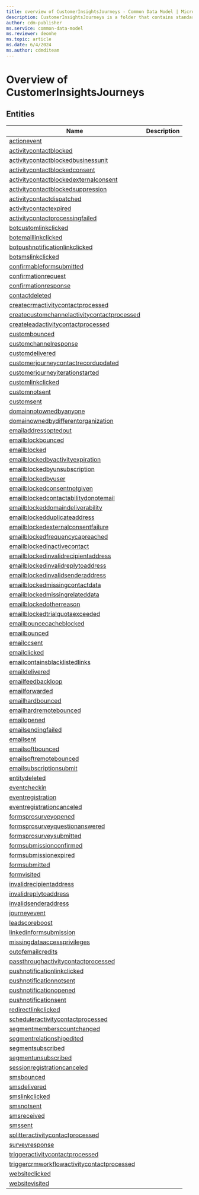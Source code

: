 ```yaml
---
title: overview of CustomerInsightsJourneys - Common Data Model | Microsoft Docs
description: CustomerInsightsJourneys is a folder that contains standard entities related to the Common Data Model.
author: cdm-publisher
ms.service: common-data-model
ms.reviewer: deonhe
ms.topic: article
ms.date: 6/4/2024
ms.author: cdmditeam
---
```


# Overview of CustomerInsightsJourneys


## Entities

|Name|Description|
|---|---|
|[actionevent](actionevent.md)||
|[activitycontactblocked](activitycontactblocked.md)||
|[activitycontactblockedbusinessunit](activitycontactblockedbusinessunit.md)||
|[activitycontactblockedconsent](activitycontactblockedconsent.md)||
|[activitycontactblockedexternalconsent](activitycontactblockedexternalconsent.md)||
|[activitycontactblockedsuppression](activitycontactblockedsuppression.md)||
|[activitycontactdispatched](activitycontactdispatched.md)||
|[activitycontactexpired](activitycontactexpired.md)||
|[activitycontactprocessingfailed](activitycontactprocessingfailed.md)||
|[botcustomlinkclicked](botcustomlinkclicked.md)||
|[botemaillinkclicked](botemaillinkclicked.md)||
|[botpushnotificationlinkclicked](botpushnotificationlinkclicked.md)||
|[botsmslinkclicked](botsmslinkclicked.md)||
|[confirmableformsubmitted](confirmableformsubmitted.md)||
|[confirmationrequest](confirmationrequest.md)||
|[confirmationresponse](confirmationresponse.md)||
|[contactdeleted](contactdeleted.md)||
|[createcrmactivitycontactprocessed](createcrmactivitycontactprocessed.md)||
|[createcustomchannelactivitycontactprocessed](createcustomchannelactivitycontactprocessed.md)||
|[createleadactivitycontactprocessed](createleadactivitycontactprocessed.md)||
|[custombounced](custombounced.md)||
|[customchannelresponse](customchannelresponse.md)||
|[customdelivered](customdelivered.md)||
|[customerjourneycontactrecordupdated](customerjourneycontactrecordupdated.md)||
|[customerjourneyiterationstarted](customerjourneyiterationstarted.md)||
|[customlinkclicked](customlinkclicked.md)||
|[customnotsent](customnotsent.md)||
|[customsent](customsent.md)||
|[domainnotownedbyanyone](domainnotownedbyanyone.md)||
|[domainownedbydifferentorganization](domainownedbydifferentorganization.md)||
|[emailaddressoptedout](emailaddressoptedout.md)||
|[emailblockbounced](emailblockbounced.md)||
|[emailblocked](emailblocked.md)||
|[emailblockedbyactivityexpiration](emailblockedbyactivityexpiration.md)||
|[emailblockedbyunsubscription](emailblockedbyunsubscription.md)||
|[emailblockedbyuser](emailblockedbyuser.md)||
|[emailblockedconsentnotgiven](emailblockedconsentnotgiven.md)||
|[emailblockedcontactabilitydonotemail](emailblockedcontactabilitydonotemail.md)||
|[emailblockeddomaindeliverability](emailblockeddomaindeliverability.md)||
|[emailblockedduplicateaddress](emailblockedduplicateaddress.md)||
|[emailblockedexternalconsentfailure](emailblockedexternalconsentfailure.md)||
|[emailblockedfrequencycapreached](emailblockedfrequencycapreached.md)||
|[emailblockedinactivecontact](emailblockedinactivecontact.md)||
|[emailblockedinvalidrecipientaddress](emailblockedinvalidrecipientaddress.md)||
|[emailblockedinvalidreplytoaddress](emailblockedinvalidreplytoaddress.md)||
|[emailblockedinvalidsenderaddress](emailblockedinvalidsenderaddress.md)||
|[emailblockedmissingcontactdata](emailblockedmissingcontactdata.md)||
|[emailblockedmissingrelateddata](emailblockedmissingrelateddata.md)||
|[emailblockedotherreason](emailblockedotherreason.md)||
|[emailblockedtrialquotaexceeded](emailblockedtrialquotaexceeded.md)||
|[emailbouncecacheblocked](emailbouncecacheblocked.md)||
|[emailbounced](emailbounced.md)||
|[emailccsent](emailccsent.md)||
|[emailclicked](emailclicked.md)||
|[emailcontainsblacklistedlinks](emailcontainsblacklistedlinks.md)||
|[emaildelivered](emaildelivered.md)||
|[emailfeedbackloop](emailfeedbackloop.md)||
|[emailforwarded](emailforwarded.md)||
|[emailhardbounced](emailhardbounced.md)||
|[emailhardremotebounced](emailhardremotebounced.md)||
|[emailopened](emailopened.md)||
|[emailsendingfailed](emailsendingfailed.md)||
|[emailsent](emailsent.md)||
|[emailsoftbounced](emailsoftbounced.md)||
|[emailsoftremotebounced](emailsoftremotebounced.md)||
|[emailsubscriptionsubmit](emailsubscriptionsubmit.md)||
|[entitydeleted](entitydeleted.md)||
|[eventcheckin](eventcheckin.md)||
|[eventregistration](eventregistration.md)||
|[eventregistrationcanceled](eventregistrationcanceled.md)||
|[formsprosurveyopened](formsprosurveyopened.md)||
|[formsprosurveyquestionanswered](formsprosurveyquestionanswered.md)||
|[formsprosurveysubmitted](formsprosurveysubmitted.md)||
|[formsubmissionconfirmed](formsubmissionconfirmed.md)||
|[formsubmissionexpired](formsubmissionexpired.md)||
|[formsubmitted](formsubmitted.md)||
|[formvisited](formvisited.md)||
|[invalidrecipientaddress](invalidrecipientaddress.md)||
|[invalidreplytoaddress](invalidreplytoaddress.md)||
|[invalidsenderaddress](invalidsenderaddress.md)||
|[journeyevent](journeyevent.md)||
|[leadscoreboost](leadscoreboost.md)||
|[linkedinformsubmission](linkedinformsubmission.md)||
|[missingdataaccessprivileges](missingdataaccessprivileges.md)||
|[outofemailcredits](outofemailcredits.md)||
|[passthroughactivitycontactprocessed](passthroughactivitycontactprocessed.md)||
|[pushnotificationlinkclicked](pushnotificationlinkclicked.md)||
|[pushnotificationnotsent](pushnotificationnotsent.md)||
|[pushnotificationopened](pushnotificationopened.md)||
|[pushnotificationsent](pushnotificationsent.md)||
|[redirectlinkclicked](redirectlinkclicked.md)||
|[scheduleractivitycontactprocessed](scheduleractivitycontactprocessed.md)||
|[segmentmemberscountchanged](segmentmemberscountchanged.md)||
|[segmentrelationshipedited](segmentrelationshipedited.md)||
|[segmentsubscribed](segmentsubscribed.md)||
|[segmentunsubscribed](segmentunsubscribed.md)||
|[sessionregistrationcanceled](sessionregistrationcanceled.md)||
|[smsbounced](smsbounced.md)||
|[smsdelivered](smsdelivered.md)||
|[smslinkclicked](smslinkclicked.md)||
|[smsnotsent](smsnotsent.md)||
|[smsreceived](smsreceived.md)||
|[smssent](smssent.md)||
|[splitteractivitycontactprocessed](splitteractivitycontactprocessed.md)||
|[surveyresponse](surveyresponse.md)||
|[triggeractivitycontactprocessed](triggeractivitycontactprocessed.md)||
|[triggercrmworkflowactivitycontactprocessed](triggercrmworkflowactivitycontactprocessed.md)||
|[websiteclicked](websiteclicked.md)||
|[websitevisited](websitevisited.md)||
